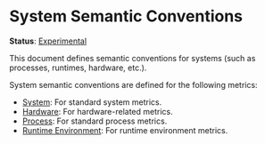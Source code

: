 <!--- Hugo front matter used to generate the website version of this page:
linkTitle: System
path_base_for_github_subdir:
  from: content/en/docs/specs/semconv/system/_index.md
  to: system/README.md
--->

# System Semantic Conventions

**Status**: [Experimental][DocumentStatus]

This document defines semantic conventions for systems (such as processes, runtimes, hardware, etc.).

System semantic conventions are defined for the following metrics:

* [System](system-metrics.md): For standard system metrics.
* [Hardware](hardware-metrics.md): For hardware-related metrics.
* [Process](process-metrics.md): For standard process metrics.
* [Runtime Environment](/docs/runtime/readme.md#metrics): For runtime environment metrics.

[DocumentStatus]: https://github.com/open-telemetry/opentelemetry-specification/tree/v1.22.0/specification/document-status.md
